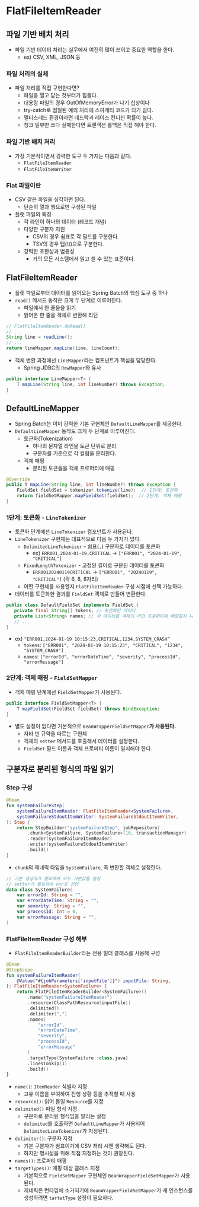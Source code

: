 # FlatFileItemReader

## 파일 기반 배치 처리

- 파일 기반 데이터 처리는 실무에서 여전히 많이 쓰이고 중요한 역할을 한다.
    - ex) CSV, XML, JSON 등

### 파일 처리의 실체

- 파일 처리를 직접 구현한다면?
    - 파일을 열고 닫는 것부터가 힘들다.
    - 대용랑 파일의 경우 OutOfMemoryError가 나기 십상이다
    - try-catch로 점칠된 예외 처리에 스파게티 코드가 되기 쉽다.
    - 멀티스레드 환경이라면 데드락과 레이스 컨디션 확률이 높다.
    - 청크 일부만 쓰다 실패한다면 트랜잭션 롤백은 직접 해야 한다.

### 파일 기반 배치 처리

- 가장 기본적이면서 강력한 도구 두 가지는 다음과 같다.
    - `FlatFileItemReader`
    - `FlatFileItemWriter`

### Flat 파일이란

- CSV 같은 파일을 싱각하면 된다.
    - 단순히 열과 행으로만 구성된 파일
- 플랫 파일의 특징
    - 각 라인이 하나의 데이터 (레코드 개념)
    - 다양한 구분자 지원
        - CSV의 경우 쉼표로 각 필드를 구분한다.
        - TSV의 경우 탭(\t)으로 구분한다.
    - 강력한 호환성과 범용성
        - 거의 모든 시스템에서 읽고 쓸 수 있는 표준이다.

## FlatFileItemReader

- 플랫 파일로부터 데이터를 읽어오는 Spring Batch의 핵심 도구 중 하나
- `read()` 메서드 동작은 크게 두 단계로 이루어진다.
    - 파일에서 한 줄을을 읽기
    - 읽어온 한 줄을 객체로 변환해 리턴

```java
// FlatFileItemReader.doRead()
// ...
String line = readLine();
// ...
return lineMapper.mapLine(line, lineCount); 
```

- 객체 변환 과정에선 `LineMapper`라는 컴포넌트가 핵심을 담당한다.
    - Spring JDBC의 `RowMapper`와 유사

```java
public interface LineMapper<T> {
    T mapLine(String line, int lineNumber) throws Exception;
}
```

## DefaultLineMapper

- Spring Batch는 이미 강력한 기본 구현체인 `DefaultLineMapper`를 제공한다.
- `DefaultLineMapper` 동작도 크게 두 단계로 이루어진다.
  - 토근화(Tokenization)
    - 하나의 문자열 라인을 토큰 단위로 분리
    - 구분자를 기준으로 각 컬럼을 분리한다.
  - 객체 매핑
    - 분리된 토큰들을 객체 프로퍼티에 매핑

```java
@Override
public T mapLine(String line, int lineNumber) throws Exception {
    FieldSet fieldSet = tokenizer.tokenize(line);  // 1단계: 토큰화
    return fieldSetMapper.mapFieldSet(fieldSet);  // 2단계: 객체 매핑	 
}
```

### 1단계: 토큰화 - `LineTokenizer`

- 토큰화 단계에선 `LineTokenizer` 컴포넌트가 사용된다.
- `LineTokenizer` 구현체는 대표적으로 다음 두 가지가 있다.
  - `DelimitedLineTokenizer` - 쉼표(`,`) 구분자로 데이터를 토큰화
    - ex) `ERR001,2024-01-19,CRITICAL` -> `["ERR001", "2024-01-19", "CRITICAL"]`
  - `FixedLengthTokenizer` - 고정된 길이로 구분된 데이터를 토큰화
    - `ERR00120240119CRITICAL` -> `["ERR001", "20240119", "CRITICAL"]` (각 6, 8, 8자리)
  - 어떤 구현체를 사용할지 `FlatFileItemReader` 구성 시점에 선택 가능하다.
- 데이터를 토큰화한 결과를 `FieldSet` 객체로 만들어 변환한다.

```java
public class DefaultFieldSet implements FieldSet {
   private final String[] tokens; // 토큰화된 데이터
   private List<String> names; // 각 데이터를 객체의 어떤 프로퍼티에 매핑할지 나타내는 프로퍼티 이름 목록
   // ...
}
```

- ex) `"ERR001,2024-01-19 10:15:23,CRITICAL,1234,SYSTEM_CRASH”`
  - `tokens`: `["ERR001", "2024-01-19 10:15:23", "CRITICAL", "1234", "SYSTEM_CRASH"]`
  - `names`: `["errorId", "errorDateTime", "severity", "processId", "errorMessage"]`

### 2단계: 객체 매핑 - `FieldSetMapper`

- 객체 매핑 단계에선 `FieldSetMapper`가 사용된다.

```java
public interface FieldSetMapper<T> {
    T mapFieldSet(FieldSet fieldSet) throws BindException;
}
```

- 별도 설정이 없다면 기본적으로 `BeanWrapperFieldSetMapper`**가 사용된다.**
  - 자바 빈 규약을 따르는 구현체
  - 객체의 `setter` 메서드를 호출해서 데이터를 설정한다.
  - `FieldSet` 필드 이름과 객체 프로퍼티 이름이 일치해야 한다.

## 구분자로 분리된 형식의 파일 읽기

### Step 구성

```kotlin
@Bean
fun systemFailureStep(
    systemFailureItemReader: FlatFileItemReader<SystemFailure>,
    systemFailureStdoutItemWriter: SystemFailureStdoutItemWriter,
): Step {
    return StepBuilder("systemFailureStep", jobRepository)
        .chunk<SystemFailure, SystemFailure>(10, transactionManager)
        .reader(systemFailureItemReader)
        .writer(systemFailureStdoutItemWriter)
        .build()
}
```

- `chunk`의 제네릭 타입을 `SystemFailure`, 즉 변환할 객체로 설정한다.

```kotlin
// 기본 생성자가 필요하여 모두 기본값을 설정
// setter가 필요하여 var로 선언
data class SystemFailure(
    var errorId: String = "",
    var errorDateTime: String = "",
    var severity: String = "",
    var processId: Int = 0,
    var errorMessage: String = "",
)
```

### FlatFileItemReader 구성 해부

- `FlatFileItemReaderBuilder`라는 전용 빌더 클래스를 사용해 구성

```kotlin
@Bean
@StepScope
fun systemFailureItemReader(
    @Value("#{jobParameters['inputFile']}") inputFile: String,
): FlatFileItemReader<SystemFailure> {
    return FlatFileItemReaderBuilder<SystemFailure>()
        .name("systemFailureItemReader")
        .resource(ClassPathResource(inputFile))
        .delimited()
        .delimiter(",")
        .names(
            "errorId",
            "errorDateTime",
            "severity",
            "processId",
            "errorMessage"
        )
        .targetType(SystemFailure::class.java)
        .linesToSkip(1)
        .build()
}
```

- `name()`: `ItemReader` 식별자 지정
  - 고유 이름을 부여하여 진행 상황 등을 추적할 때 사용
- `resource()`: 읽어 들일 `Resource`를 지정
- `delimited()` 파일 형식 지정
  - 구분자로 분리된 형식임을 알리는 설정
  - `delimited`를 호출하면 `DefaultLineMapper`가 사용되어 `DelimitedLineTokenizer`가 지정된다.
- `delimiter()`: 구분자 지정
  - 기본 구분자가 쉼표이기에 CSV 처리 시엔 생략해도 된다.
  - 하지만 명시성을 위해 직접 지정하는 것이 권장된다.
- `names()`: 프로퍼티 매핑
- `targetTypes()`: 매핑 대상 클래스 지정
  - 기본적으로 `FieldSetMapper` 구현체인 `BeanWrapperFieldSetMapper`가 사용된다.
  - 제네릭은 런타임에 소거되기에 `BeanWrapperFieldSetMapper`가 새 인스턴스를 생성하려면 `tartetType` 설정이 필요하다.
